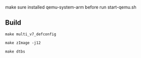 make sure installed qemu-system-arm before run start-qemu.sh

Build
----------------------

```shell
make multi_v7_defconfig

make zImage -j12

make dtbs
```
